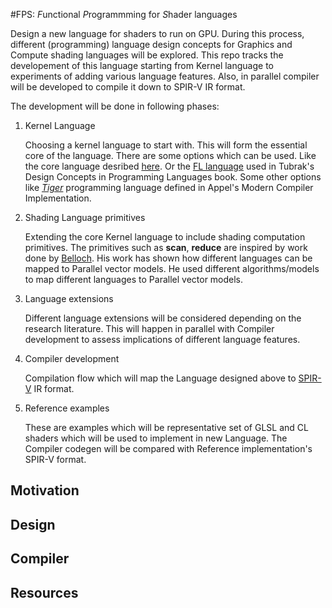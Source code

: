 #FPS: *F*unctional *P*rogrammming for *S*hader languages

Design a new language for shaders to run on GPU. During this process, 
different (programming) language design concepts for Graphics and
Compute shading languages will be explored. This repo tracks 
the developement of this language starting from Kernel language 
to experiments of adding various language features. Also, in parallel
compiler will be developed to compile it down to SPIR-V IR format.

The development will be done in following phases:

1. Kernel Language
   
   Choosing a kernel language to start with. This will form the essential
   core of the language. There are some options which can be used. Like the
   core language desribed [here](http://research.microsoft.com/en-us/um/people/simonpj/Papers/pj-lester-book/).
   Or the [FL language](https://en.wikipedia.org/wiki/FL_programming_language) used
   in Tubrak's Design Concepts in Programming Languages book.
   Some other options like [*Tiger*](https://www.lrde.epita.fr/~akim/ccmp/tiger.html) 
   programming language defined in Appel's Modern Compiler Implementation. 

2. Shading Language primitives

   Extending the core Kernel language to include shading computation 
   primitives. The primitives such as **scan**, **reduce** are inspired by work done by 
   [Belloch](https://www.cs.cmu.edu/~blelloch/papers/Ble90.pdf). His work has shown
   how different languages can be mapped to Parallel vector models. He used different
   algorithms/models to map different languages to Parallel vector models.

3. Language extensions

   Different language extensions will be considered depending on the research
   literature. This will happen in parallel with Compiler development to 
   assess implications of different language features.

4. Compiler development

   Compilation flow which will map the Language designed above to 
   [SPIR-V](https://www.khronos.org/registry/spir-v/specs/1.0/SPIRV.pdf) IR 
   format. 

5. Reference examples

   These are examples which will be representative set of GLSL and CL shaders
   which will be used to implement in new Language. The Compiler codegen will
   be compared with Reference implementation's SPIR-V format.


## Motivation

## Design

## Compiler

## Resources
